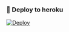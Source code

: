 ### 🚀 Deploy to heroku
[![Deploy](https://www.herokucdn.com/deploy/button.svg)](https://heroku.com/deploy?template=https://github.com/Zamannismiyev/UlviMusic)

